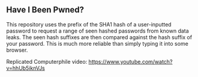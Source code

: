 ## Have I Been Pwned?

This repository uses the prefix of the SHA1 hash of a user-inputted password to request a range of seen hashed passwords from known data leaks. The seen hash suffixes are then compared against the hash suffix of your password. This is much more reliable than simply typing it into some browser. 


Replicated Computerphile video:
https://www.youtube.com/watch?v=hhUb5iknVJs